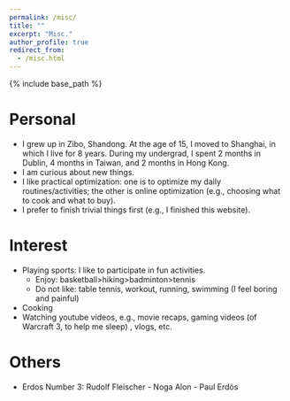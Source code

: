 ```yaml
---
permalink: /misc/
title: ""
excerpt: "Misc."
author_profile: true
redirect_from: 
  - /misc.html
---
```


{% include base_path %}


Personal
======
* I grew up in Zibo, Shandong. At the age of 15, I moved to Shanghai, in which I live for 8 years. During my undergrad, I spent 2 months in Dublin, 4 months in Taiwan, and 2 months in Hong Kong.
* I am curious about new things. 
* I like practical optimization: one is to optimize my daily routines/activities; the other is online optimization (e.g., choosing what to cook and what to buy).
* I prefer to finish trivial things first (e.g., I finished this website).

Interest
======
* Playing sports: I like to participate in fun activities.
  - Enjoy: basketball>hiking>badminton>tennis
  - Do not like: table tennis, workout, running, swimming (I feel boring and painful)
* Cooking
* Watching youtube videos, e.g., movie recaps, gaming videos (of Warcraft 3, to help me sleep) , vlogs, etc.


Others
======
* Erdos Number 3: Rudolf Fleischer - Noga Alon - Paul Erdös


<!-- 
Writing
======
Resources I like on writing:
* 

Graduate Research
======
Resources I like on doing research:
*  
-->